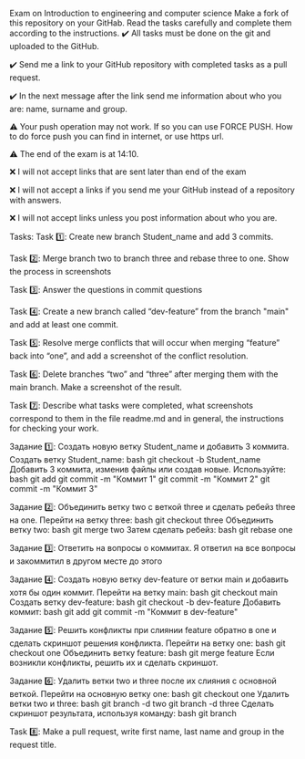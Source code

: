 Exam on Introduction to engineering and computer science
Make a fork of this repository on your GitHab. Read the tasks carefully and complete them according to the instructions.
✔️ All tasks must be done on the git and uploaded to the GitHub.

✔️ Send me a link to your GitHub repository with completed tasks as a pull request.

✔️ In the next message after the link send me information about who you are: name, surname and group.

⚠️ Your push operation may not work. If so you can use FORCE PUSH. How to do force push you can find in internet, or use https url.

⚠️ The end of the exam is at 14:10.

❌ I will not accept links that are sent later than end of the exam

❌ I will not accept a links if you send me your GitHub instead of a repository with answers.

❌ I will not accept links unless you post information about who you are.

Tasks:
Task 1️⃣: Create new branch Student_name and add 3 commits.

Task 2️⃣: Merge branch two to branch three and rebase three to one. Show the process in screenshots

Task 3️⃣: Answer the questions in commit questions

Task 4️⃣: Create a new branch called “dev-feature” from the branch "main" and add at least one commit.

Task 5️⃣: Resolve merge conflicts that will occur when merging “feature” back into “one”, and add a screenshot of the conflict resolution.

Task 6️⃣: Delete branches “two” and “three” after merging them with the main branch. Make a screenshot of the result.

Task 7️⃣: Describe what tasks were completed, what screenshots correspond to them in the file readme.md and in general, the instructions for checking your work.


Задание 1️⃣: Создать новую ветку Student_name и добавить 3 коммита.
Создать ветку Student_name:
bash
git checkout -b Student_name
Добавить 3 коммита, изменив файлы или создав новые. Используйте:
bash
git add <file>
git commit -m "Коммит 1"
git commit -m "Коммит 2"
git commit -m "Коммит 3"


Задание 2️⃣: Объединить ветку two с веткой three и сделать ребейз three на one.
Перейти на ветку three:
bash
git checkout three
Объединить ветку two:
bash
git merge two
Затем сделать ребейз:
bash
git rebase one

Задание 3️⃣: Ответить на вопросы о коммитах.
Я ответил на все вопросы и закоммитил в другом месте до этого



Задание 4️⃣: Создать новую ветку dev-feature от ветки main и добавить хотя бы один коммит.
Перейти на ветку main:
bash
git checkout main
Создать ветку dev-feature:
bash
git checkout -b dev-feature
Добавить коммит:
bash
git add <file>
git commit -m "Коммит в dev-feature"

Задание 5️⃣: Решить конфликты при слиянии feature обратно в one и сделать скриншот решения конфликта.
Перейти на ветку one:
bash
git checkout one
Объединить ветку feature:
bash
git merge feature
Если возникли конфликты, решить их и сделать скриншот.


Задание 6️⃣: Удалить ветки two и three после их слияния с основной веткой.
Перейти на основную ветку one:
bash
git checkout one
Удалить ветки two и three:
bash
git branch -d two
git branch -d three
Сделать скриншот результата, используя команду:
bash
git branch


Task 8️⃣: Make a pull request, write first name, last name and group in the request title.
 



